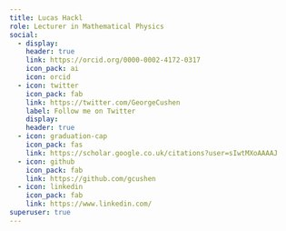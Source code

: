 ```yaml
---
title: Lucas Hackl
role: Lecturer in Mathematical Physics
social:
  - display:
    header: true
    link: https://orcid.org/0000-0002-4172-0317
    icon_pack: ai
    icon: orcid
  - icon: twitter
    icon_pack: fab
    link: https://twitter.com/GeorgeCushen
    label: Follow me on Twitter
    display:
    header: true
  - icon: graduation-cap
    icon_pack: fas
    link: https://scholar.google.co.uk/citations?user=sIwtMXoAAAAJ
  - icon: github
    icon_pack: fab
    link: https://github.com/gcushen
  - icon: linkedin
    icon_pack: fab
    link: https://www.linkedin.com/
superuser: true
---
```

